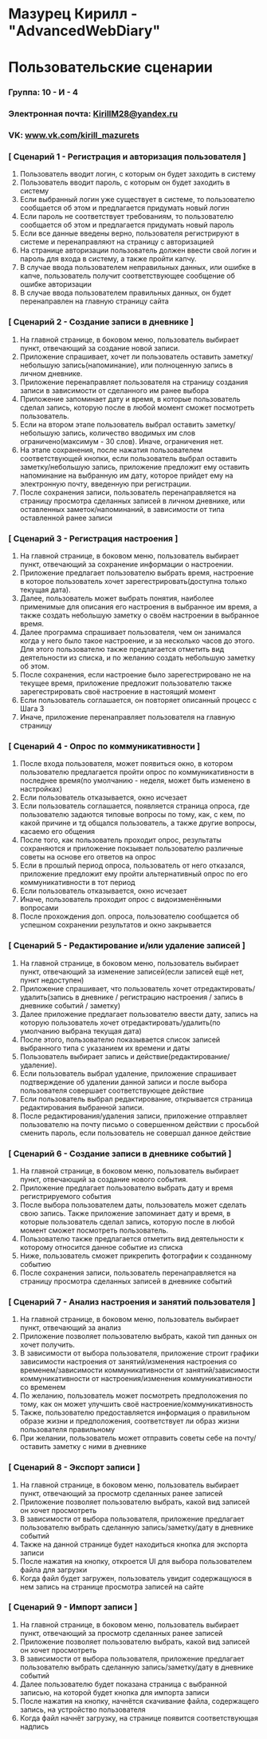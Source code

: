 # Мазурец Кирилл - "AdvancedWebDiary"
# Пользовательские сценарии

### Группа: 10 - И - 4
### Электронная почта: KirillM28@yandex.ru
### VK: www.vk.com/kirill_mazurets


### [ Сценарий 1 - Регистрация и авторизация пользователя ]
    
1. Пользователь вводит логин, с которым он будет заходить в систему
2. Пользователь вводит пароль, с которым он будет заходить в систему
3. Если выбранный логин уже существует в системе, то пользователю сообщается об этом и предлагается придумать новый логин
4. Если пароль не соответствует требованиям, то пользователю сообщается об этом и предлагается придумать новый пароль
5. Если все данные введены верно, пользователя регистрируют в системе и перенаправляют на страницу с авторизацией
6. На странице авторизации пользователь должен ввести свой логин и пароль для входа в систему, а также пройти капчу.
7. В случае ввода пользователем неправильных данных, или ошибке в капче, пользователь получит соответствующее сообщение об ошибке авторизации
8. В случае ввода пользователем правильных данных, он будет перенаправлен на главную страницу сайта

### [ Сценарий 2 - Создание записи в дневнике ]

1. На главной странице, в боковом меню, пользователь выбирает пункт, отвечающий за создание новой записи.
2. Приложение спрашивает, хочет ли пользователь оставить заметку/небольшую запись(напоминание), или полноценную запись в личном дневнике.
3. Приложение перенаправляет пользователя на страницу создания записи в зависимости от сделанного им ранее выбора
4. Приложение запоминает дату и время, в которые пользователь сделал запись, которую после в любой момент сможет посмотреть пользователь.
5. Если на втором этапе пользователь выбрал оставить заметку/небольшую запись, количество вводимых им слов ограничено(максимум - 30 слов). Иначе, ограничения нет.
6. На этапе сохранения, после нажатия пользователем соответствующей кнопки, если пользователь выбрал оставить заметку/небольшую запись, приложение предложит ему оставить напоминание на выбранную им дату, которое прийдет ему на электронную почту, введенную при регистрации.
7. После сохранения записи, пользователь перенаправляется на страницу просмотра сделанных записей в личном дневнике, или оставленных заметок/напоминаний, в зависимости от типа оставленной ранее записи

### [ Сценарий 3 - Регистрация настроения ]

1. На главной странице, в боковом меню, пользователь выбирает пункт, отвечающий за сохранение информации о настроении.
2. Приложение предлагает пользователю выбрать время, настроение в которое пользователь хочет зарегестрировать(доступна только текущая дата).
3. Далее, пользователь может выбрать понятия, наиболее применимые для описания его настроения в выбранное им время, а также создать небольшую заметку о своём настроении в выбранное время.
4. Далее программа спрашивает пользователя, чем он занимался когда у него было такое настроение, и за несколько часов до этого. Для этого пользователю также предлагается отметить вид деятельности из списка, и по желанию создать небольшую заметку об этом.
5. После сохранения, если настроение было зарегестрировано не на текущее время, приложение предложит пользователю также зарегестрировать своё настроение в настоящий момент
6. Если пользователь соглашается, он повторяет описанный процесс с Шага 3
7. Иначе, приложение перенаправляет пользователя на главную страницу

### [ Сценарий 4 - Опрос по коммуникативности ]

1. После входа пользователя, может появиться окно, в котором пользователю предлагается пройти опрос по коммуникативности в последнее время(по умолчанию - неделя, может быть изменено в настройках)
2. Если пользователь отказывается, окно исчезает
3. Если пользователь соглашается, появляется страница опроса, где пользователю задаются типовые вопросы по тому, как, с кем, по какой причине и тд общался пользователь, а также другие вопросы, касаемо его общения
4. После того, как пользователь проходит опрос, результаты сохраняются и приложение покзывает пользователю различные советы на основе его ответов на опрос
5. Если в прошлый период опроса, пользователь от него отказался, приложение предложит ему пройти альтернативный опрос по его коммуникативности в тот период
6. Если пользователь отказывается, окно исчезает
7. Иначе, пользователь проходит опрос с видоизменёнными вопросами
8. После прохождения доп. опроса, пользователю сообщается об успешном сохранении результатов и окно закрывается

### [ Сценарий 5 - Редактирование и/или удаление записей ]

1. На главной странице, в боковом меню, пользователь выбирает пункт, отвечающий за изменение записей(если записей ещё нет, пункт недоступен)
2. Приложение спрашивает, что пользователь хочет отредактировать/удалить(запись в дневнике / регистрацию настроения / запись в дневнике событий / заметку)
3. Далее приложение предлагает пользователю ввести дату, запись на которую пользователь хочет отредактировать/удалить(по умолчанию выбрана текущая дата)
4. После этого, пользователю показывается список записей выбранного типа с указанием их времени и даты
5. Пользователь выбирает запись и действие(редактирование/удаление).
6. Если пользователь выбрал удаление, приложение спрашивает подтверждение об удалении данной записи и после выбора пользователя совершает соответствующее действие
7. Если пользователь выбрал редактирование, открывается страница редактирования выбранной записи.
8. После редактирования/удаления записи, приложение отправляет пользователю на почту письмо о совершенном действии с просьбой сменить пароль, если пользователь не совершал данное действие

### [ Сценарий 6 - Создание записи в дневнике событий ]

1. На главной странице, в боковом меню, пользователь выбирает пункт, отвечающий за создание нового события.
2. Приложение предлагает пользователю выбрать дату и время регистрируемого события
3. После выбора пользователем даты, пользователь может сделать свою запись. Также приложение запоминает дату и время, в которые пользователь сделал запись, которую после в любой момент сможет посмотреть пользователь.
4. Пользователю также предлагается отметить вид деятельности к которому относится данное событие из списка
5. Ниже, пользователь сможет прикрепить фотографии к созданному событию
6. После сохранения записи, пользователь перенаправляется на страницу просмотра сделанных записей в дневнике событий

### [ Сценарий 7 - Анализ настроения и занятий пользователя ]

1. На главной странице, в боковом меню, пользователь выбирает пункт, отвечающий за анализ
2. Приложение позволяет пользователю выбрать, какой тип данных он хочет получить. 
3. В зависимости от выбора пользователя, приложение строит графики зависимости настроения от занятий/изменения настроения со временем/зависимости коммуникативности от занятий/зависимости коммуникативности от настроения/изменения коммуникативности со временем
4. По желанию, пользователь может посмотреть предположения по тому, как он может улучшить своё настроение/коммуникативность
5. Также, пользователю предоставляется информация о правильном образе жизни и предположения, соответствует ли образ жизни пользователя правильному
6. При желании, пользователь может отправить советы себе на почту/оставить заметку с ними в дневнике

### [ Сценарий 8 - Экспорт записи ]

1. На главной странице, в боковом меню, пользователь выбирает пункт, отвечающий за просмотр сделанных ранее записей
2. Приложение позволяет пользователю выбрать, какой вид записей он хочет просмотреть
3. В зависимости от выбора пользователя, приложение предлагает пользователю выбрать сделанную запись/заметку/дату в дневнике событий
4. Также на данной странице будет находиться кнопка для экспорта записи
5. После нажатия на кнопку, откроется UI для выбора пользователем файла для загрузки
6. Когда файл будет загружен, пользователь увидит содержащуюся в нем запись на странице просмотра записей на сайте

### [ Сценарий 9 - Импорт записи ]

1. На главной странице, в боковом меню, пользователь выбирает пункт, отвечающий за просмотр сделанных ранее записей
2. Приложение позволяет пользователю выбрать, какой вид записей он хочет просмотреть
3. В зависимости от выбора пользователя, приложение предлагает пользователю выбрать сделанную запись/заметку/дату в дневнике событий
4. Далее пользователю будет показана страница с выбранной записью, на которой будет кнопка для импорта записи
5. После нажатия на кнопку, начнётся скачивание файла, содержащего запись, на устройство пользователя
6. Когда файл начнёт загрузку, на странице появится соответствующая надпись
